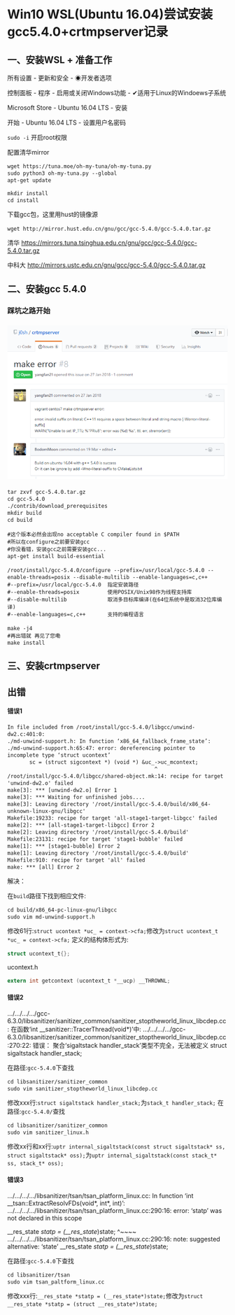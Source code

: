 # Win10 WSL(Ubuntu 16.04)尝试安装gcc5.4.0+crtmpserver记录

## 一、安装WSL + 准备工作

所有设置 - 更新和安全 - ◉开发者选项

控制面板 - 程序 - 启用或关闭Windows功能 - ✔适用于Linux的Windoews子系统

Microsoft Store - Ubuntu 16.04 LTS - 安装

开始 - Ubuntu 16.04 LTS - 设置用户名密码

`sudo -i` 开启root权限

配置清华mirror

```shell
wget https://tuna.moe/oh-my-tuna/oh-my-tuna.py
sudo python3 oh-my-tuna.py --global
apt-get update
```

```shell
mkdir install
cd install
```

下载gcc包，这里用hust的镜像源

`wget http://mirror.hust.edu.cn/gnu/gcc/gcc-5.4.0/gcc-5.4.0.tar.gz`

清华 https://mirrors.tuna.tsinghua.edu.cn/gnu/gcc/gcc-5.4.0/gcc-5.4.0.tar.gz

中科大 http://mirrors.ustc.edu.cn/gnu/gcc/gcc-5.4.0/gcc-5.4.0.tar.gz



## 二、安装gcc 5.4.0

### 踩坑之路开始

### ![TIM截图20190524211257](TIM截图20190524211257.png)



```shell
tar zxvf gcc-5.4.0.tar.gz
cd gcc-5.4.0
./contrib/download_prerequisites
mkdir build
cd build

#这个版本必然会出现no acceptable C compiler found in $PATH
#所以在configure之前要安装gcc
#你没看错，安装gcc之前需要安装gcc...
apt-get install build-essential

/root/install/gcc-5.4.0/configure --prefix=/usr/local/gcc-5.4.0 --enable-threads=posix --disable-multilib --enable-languages=c,c++
#--prefix=/usr/local/gcc-5.4.0	指定安装路径
#--enable-threads=posix			使用POSIX/Unix98作为线程支持库
#--disable-multilib				取消多目标库编译(在64位系统中是取消32位库编译)
#--enable-languages=c,c++		支持的编程语言

make -j4
#再出错就 再见了您嘞
make install

```



## 三、安装crtmpserver

## 出错

#### 错误1

```shell
In file included from /root/install/gcc-5.4.0/libgcc/unwind-dw2.c:401:0:
./md-unwind-support.h: In function ‘x86_64_fallback_frame_state’:
./md-unwind-support.h:65:47: error: dereferencing pointer to incomplete type ‘struct ucontext’
       sc = (struct sigcontext *) (void *) &uc_->uc_mcontext;
                                               ^
/root/install/gcc-5.4.0/libgcc/shared-object.mk:14: recipe for target 'unwind-dw2.o' failed
make[3]: *** [unwind-dw2.o] Error 1
make[3]: *** Waiting for unfinished jobs....
make[3]: Leaving directory '/root/install/gcc-5.4.0/build/x86_64-unknown-linux-gnu/libgcc'
Makefile:19233: recipe for target 'all-stage1-target-libgcc' failed
make[2]: *** [all-stage1-target-libgcc] Error 2
make[2]: Leaving directory '/root/install/gcc-5.4.0/build'
Makefile:23131: recipe for target 'stage1-bubble' failed
make[1]: *** [stage1-bubble] Error 2
make[1]: Leaving directory '/root/install/gcc-5.4.0/build'
Makefile:910: recipe for target 'all' failed
make: *** [all] Error 2
```

解决：

在`build`路径下找到相应文件:

```shell
cd build/x86_64-pc-linux-gnu/libgcc
sudo vim md-unwind-support.h
```

修改61行:`struct ucontext *uc_ = context->cfa;`修改为`struct ucontext_t *uc_ = context->cfa;`
定义的结构体形式为:

```c
struct ucontext_t{};
```

ucontext.h

```c
extern int getcontext (ucontext_t *__ucp) __THROWNL;
```

#### 错误2

…/…/…/…/gcc-6.3.0/libsanitizer/sanitizer_common/sanitizer_stoptheworld_linux_libcdep.cc: 在函数‘int __sanitizer::TracerThread(void*)’中:
…/…/…/…/gcc-6.3.0/libsanitizer/sanitizer_common/sanitizer_stoptheworld_linux_libcdep.cc:270:22: 错误： 聚合‘sigaltstack handler_stack’类型不完全，无法被定义
struct sigaltstack handler_stack;

在路径:`gcc-5.4.0`下查找

```shell
cd libsanitizer/sanitizer_common
sudo vim sanitizer_stoptheworld_linux_libcdep.cc
```

修改xxx行:`struct sigaltstack handler_stack;`为`stack_t handler_stack;`
在路径:`gcc-5.4.0/`查找

```shell
cd libsanitizer/sanitizer_common
sudo vim sanitizer_linux.h
```

修改xx行和xx行:`uptr internal_sigaltstack(const struct sigaltstack* ss, struct sigaltstack* oss);`为`uptr internal_sigaltstack(const stack_t* ss, stack_t* oss);`

#### 错误3

…/…/…/…/libsanitizer/tsan/tsan_platform_linux.cc: In function ‘int __tsan::ExtractResolvFDs(void*, int*, int)’:
…/…/…/…/libsanitizer/tsan/tsan_platform_linux.cc:290:16: error: ‘statp’ was not declared in this scope

__res_state *statp = (__res_state*)state;
^~~~~
…/…/…/…/libsanitizer/tsan/tsan_platform_linux.cc:290:16: note: suggested alternative: ‘state’
__res_state *statp = (__res_state*)state;

在路径:`gcc-5.4.0`下查找

```shell
cd libsanitizer/tsan
sudo vim tsan_paltform_linux.cc
```

修改xxx行:`__res_state *statp = (__res_state*)state;`修改为`struct __res_state *statp = (struct __res_state*)state;`

